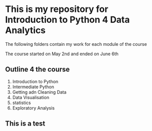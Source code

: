 # This is my repository for Introduction to Python 4 Data Analytics

The following folders contain my work for each module of the course

The course started on May 2nd and ended on June 6th

## Outline 4 the course

1. Introduction to Python
2. Intermediate  Python
3. Getting adn Cleaning Data
4. Data Visualisation
5. statistics
6. Exploratory Analysis

## This is a test
